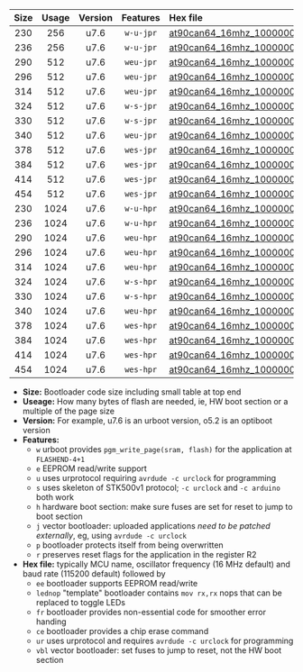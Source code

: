 |Size|Usage|Version|Features|Hex file|
|:-:|:-:|:-:|:-:|:--|
|230|256|u7.6|`w-u-jpr`|[at90can64_16mhz_1000000bps_ur_vbl.hex](https://raw.githubusercontent.com/stefanrueger/urboot/main//at90can64_16mhz_1000000bps_ur_vbl.hex)|
|236|256|u7.6|`w-u-jpr`|[at90can64_16mhz_1000000bps_lednop_ur_vbl.hex](https://raw.githubusercontent.com/stefanrueger/urboot/main//at90can64_16mhz_1000000bps_lednop_ur_vbl.hex)|
|290|512|u7.6|`weu-jpr`|[at90can64_16mhz_1000000bps_ee_ur_vbl.hex](https://raw.githubusercontent.com/stefanrueger/urboot/main//at90can64_16mhz_1000000bps_ee_ur_vbl.hex)|
|296|512|u7.6|`weu-jpr`|[at90can64_16mhz_1000000bps_ee_lednop_ur_vbl.hex](https://raw.githubusercontent.com/stefanrueger/urboot/main//at90can64_16mhz_1000000bps_ee_lednop_ur_vbl.hex)|
|314|512|u7.6|`weu-jpr`|[at90can64_16mhz_1000000bps_ee_lednop_fr_ur_vbl.hex](https://raw.githubusercontent.com/stefanrueger/urboot/main//at90can64_16mhz_1000000bps_ee_lednop_fr_ur_vbl.hex)|
|324|512|u7.6|`w-s-jpr`|[at90can64_16mhz_1000000bps_vbl.hex](https://raw.githubusercontent.com/stefanrueger/urboot/main//at90can64_16mhz_1000000bps_vbl.hex)|
|330|512|u7.6|`w-s-jpr`|[at90can64_16mhz_1000000bps_lednop_vbl.hex](https://raw.githubusercontent.com/stefanrueger/urboot/main//at90can64_16mhz_1000000bps_lednop_vbl.hex)|
|340|512|u7.6|`weu-jpr`|[at90can64_16mhz_1000000bps_ee_lednop_fr_ce_ur_vbl.hex](https://raw.githubusercontent.com/stefanrueger/urboot/main//at90can64_16mhz_1000000bps_ee_lednop_fr_ce_ur_vbl.hex)|
|378|512|u7.6|`wes-jpr`|[at90can64_16mhz_1000000bps_ee_vbl.hex](https://raw.githubusercontent.com/stefanrueger/urboot/main//at90can64_16mhz_1000000bps_ee_vbl.hex)|
|384|512|u7.6|`wes-jpr`|[at90can64_16mhz_1000000bps_ee_lednop_vbl.hex](https://raw.githubusercontent.com/stefanrueger/urboot/main//at90can64_16mhz_1000000bps_ee_lednop_vbl.hex)|
|414|512|u7.6|`wes-jpr`|[at90can64_16mhz_1000000bps_ee_lednop_fr_vbl.hex](https://raw.githubusercontent.com/stefanrueger/urboot/main//at90can64_16mhz_1000000bps_ee_lednop_fr_vbl.hex)|
|454|512|u7.6|`wes-jpr`|[at90can64_16mhz_1000000bps_ee_lednop_fr_ce_vbl.hex](https://raw.githubusercontent.com/stefanrueger/urboot/main//at90can64_16mhz_1000000bps_ee_lednop_fr_ce_vbl.hex)|
|230|1024|u7.6|`w-u-hpr`|[at90can64_16mhz_1000000bps_ur.hex](https://raw.githubusercontent.com/stefanrueger/urboot/main//at90can64_16mhz_1000000bps_ur.hex)|
|236|1024|u7.6|`w-u-hpr`|[at90can64_16mhz_1000000bps_lednop_ur.hex](https://raw.githubusercontent.com/stefanrueger/urboot/main//at90can64_16mhz_1000000bps_lednop_ur.hex)|
|290|1024|u7.6|`weu-hpr`|[at90can64_16mhz_1000000bps_ee_ur.hex](https://raw.githubusercontent.com/stefanrueger/urboot/main//at90can64_16mhz_1000000bps_ee_ur.hex)|
|296|1024|u7.6|`weu-hpr`|[at90can64_16mhz_1000000bps_ee_lednop_ur.hex](https://raw.githubusercontent.com/stefanrueger/urboot/main//at90can64_16mhz_1000000bps_ee_lednop_ur.hex)|
|314|1024|u7.6|`weu-hpr`|[at90can64_16mhz_1000000bps_ee_lednop_fr_ur.hex](https://raw.githubusercontent.com/stefanrueger/urboot/main//at90can64_16mhz_1000000bps_ee_lednop_fr_ur.hex)|
|324|1024|u7.6|`w-s-hpr`|[at90can64_16mhz_1000000bps.hex](https://raw.githubusercontent.com/stefanrueger/urboot/main//at90can64_16mhz_1000000bps.hex)|
|330|1024|u7.6|`w-s-hpr`|[at90can64_16mhz_1000000bps_lednop.hex](https://raw.githubusercontent.com/stefanrueger/urboot/main//at90can64_16mhz_1000000bps_lednop.hex)|
|340|1024|u7.6|`weu-hpr`|[at90can64_16mhz_1000000bps_ee_lednop_fr_ce_ur.hex](https://raw.githubusercontent.com/stefanrueger/urboot/main//at90can64_16mhz_1000000bps_ee_lednop_fr_ce_ur.hex)|
|378|1024|u7.6|`wes-hpr`|[at90can64_16mhz_1000000bps_ee.hex](https://raw.githubusercontent.com/stefanrueger/urboot/main//at90can64_16mhz_1000000bps_ee.hex)|
|384|1024|u7.6|`wes-hpr`|[at90can64_16mhz_1000000bps_ee_lednop.hex](https://raw.githubusercontent.com/stefanrueger/urboot/main//at90can64_16mhz_1000000bps_ee_lednop.hex)|
|414|1024|u7.6|`wes-hpr`|[at90can64_16mhz_1000000bps_ee_lednop_fr.hex](https://raw.githubusercontent.com/stefanrueger/urboot/main//at90can64_16mhz_1000000bps_ee_lednop_fr.hex)|
|454|1024|u7.6|`wes-hpr`|[at90can64_16mhz_1000000bps_ee_lednop_fr_ce.hex](https://raw.githubusercontent.com/stefanrueger/urboot/main//at90can64_16mhz_1000000bps_ee_lednop_fr_ce.hex)|

- **Size:** Bootloader code size including small table at top end
- **Useage:** How many bytes of flash are needed, ie, HW boot section or a multiple of the page size
- **Version:** For example, u7.6 is an urboot version, o5.2 is an optiboot version
- **Features:**
  + `w` urboot provides `pgm_write_page(sram, flash)` for the application at `FLASHEND-4+1`
  + `e` EEPROM read/write support
  + `u` uses urprotocol requiring `avrdude -c urclock` for programming
  + `s` uses skeleton of STK500v1 protocol; `-c urclock` and `-c arduino` both work
  + `h` hardware boot section: make sure fuses are set for reset to jump to boot section
  + `j` vector bootloader: uploaded applications *need to be patched externally*, eg, using `avrdude -c urclock`
  + `p` bootloader protects itself from being overwritten
  + `r` preserves reset flags for the application in the register R2
- **Hex file:** typically MCU name, oscillator frequency (16 MHz default) and baud rate (115200 default) followed by
  + `ee` bootloader supports EEPROM read/write
  + `lednop` "template" bootloader contains `mov rx,rx` nops that can be replaced to toggle LEDs
  + `fr` bootloader provides non-essential code for smoother error handing
  + `ce` bootloader provides a chip erase command
  + `ur` uses urprotocol and requires `avrdude -c urclock` for programming
  + `vbl` vector bootloader: set fuses to jump to reset, not the HW boot section
